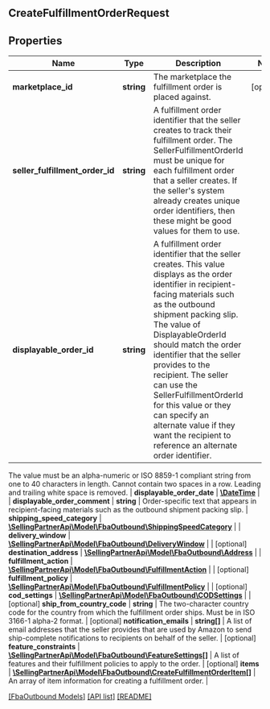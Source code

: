 ## CreateFulfillmentOrderRequest

## Properties

Name | Type | Description | Notes
------------ | ------------- | ------------- | -------------
**marketplace_id** | **string** | The marketplace the fulfillment order is placed against. | [optional]
**seller_fulfillment_order_id** | **string** | A fulfillment order identifier that the seller creates to track their fulfillment order. The SellerFulfillmentOrderId must be unique for each fulfillment order that a seller creates. If the seller&#39;s system already creates unique order identifiers, then these might be good values for them to use. |
**displayable_order_id** | **string** | A fulfillment order identifier that the seller creates. This value displays as the order identifier in recipient-facing materials such as the outbound shipment packing slip. The value of DisplayableOrderId should match the order identifier that the seller provides to the recipient. The seller can use the SellerFulfillmentOrderId for this value or they can specify an alternate value if they want the recipient to reference an alternate order identifier.

The value must be an alpha-numeric or ISO 8859-1 compliant string from one to 40 characters in length. Cannot contain two spaces in a row. Leading and trailing white space is removed. |
**displayable_order_date** | [**\DateTime**](\DateTime.md) |  |
**displayable_order_comment** | **string** | Order-specific text that appears in recipient-facing materials such as the outbound shipment packing slip. |
**shipping_speed_category** | [**\SellingPartnerApi\Model\FbaOutbound\ShippingSpeedCategory**](ShippingSpeedCategory.md) |  |
**delivery_window** | [**\SellingPartnerApi\Model\FbaOutbound\DeliveryWindow**](DeliveryWindow.md) |  | [optional]
**destination_address** | [**\SellingPartnerApi\Model\FbaOutbound\Address**](Address.md) |  |
**fulfillment_action** | [**\SellingPartnerApi\Model\FbaOutbound\FulfillmentAction**](FulfillmentAction.md) |  | [optional]
**fulfillment_policy** | [**\SellingPartnerApi\Model\FbaOutbound\FulfillmentPolicy**](FulfillmentPolicy.md) |  | [optional]
**cod_settings** | [**\SellingPartnerApi\Model\FbaOutbound\CODSettings**](CODSettings.md) |  | [optional]
**ship_from_country_code** | **string** | The two-character country code for the country from which the fulfillment order ships. Must be in ISO 3166-1 alpha-2 format. | [optional]
**notification_emails** | **string[]** | A list of email addresses that the seller provides that are used by Amazon to send ship-complete notifications to recipients on behalf of the seller. | [optional]
**feature_constraints** | [**\SellingPartnerApi\Model\FbaOutbound\FeatureSettings[]**](FeatureSettings.md) | A list of features and their fulfillment policies to apply to the order. | [optional]
**items** | [**\SellingPartnerApi\Model\FbaOutbound\CreateFulfillmentOrderItem[]**](CreateFulfillmentOrderItem.md) | An array of item information for creating a fulfillment order. |

[[FbaOutbound Models]](../) [[API list]](../../Api) [[README]](../../../README.md)
